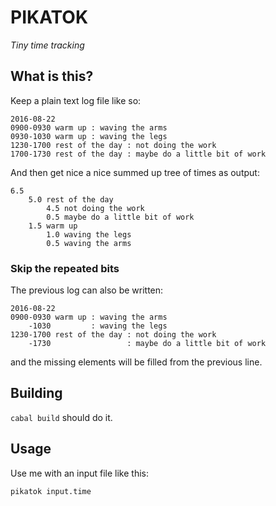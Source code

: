 PIKATOK
=======

_Tiny time tracking_

What is this?
-------------

Keep a plain text log file like so:

```
2016-08-22
0900-0930 warm up : waving the arms
0930-1030 warm up : waving the legs
1230-1700 rest of the day : not doing the work
1700-1730 rest of the day : maybe do a little bit of work
```

And then get nice a nice summed up tree of times as output:

```
6.5
    5.0 rest of the day
        4.5 not doing the work
        0.5 maybe do a little bit of work
    1.5 warm up
        1.0 waving the legs
        0.5 waving the arms
```

### Skip the repeated bits

The previous log can also be written:

```
2016-08-22
0900-0930 warm up : waving the arms
    -1030         : waving the legs
1230-1700 rest of the day : not doing the work
    -1730                 : maybe do a little bit of work
```

and the missing elements will be filled from the previous line.

Building
--------

`cabal build` should do it.

Usage
-----

Use me with an input file like this:

`pikatok input.time`
